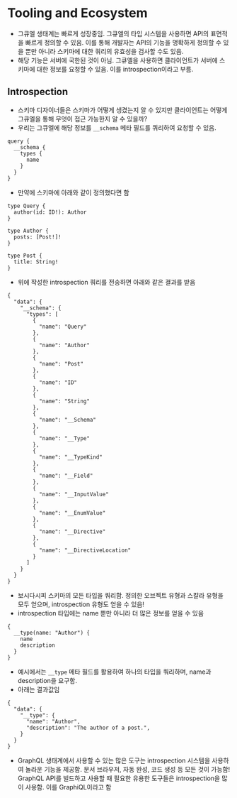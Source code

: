 # Tooling and Ecosystem

- 그큐엘 생태계는 빠르게 성장중임. 그큐엘의 타입 시스템을 사용하면 API의 표면적을 빠르게 정의할 수 있음. 이를 통해 개발자는 API의 기능을 명확하게 정의할 수 있을 뿐만 아니라 스키마에 대한 쿼리의 유효성을 검사할 수도 있음.
- 해당 기능은 서버에 국한된 것이 아님. 그큐엘을 사용하면 클라이언트가 서버에 스키마에 대한 정보를 요청할 수 있음. 이를 introspection이라고 부름.

## Introspection

- 스키마 디자이너들은 스키마가 어떻게 생겼는지 알 수 있지만 클라이언트는 어떻게 그큐엘을 통해 무엇이 접근 가능한지 알 수 있을까?
- 우리는 그큐엘에 해당 정보를 `__schema` 메타 필드를 쿼리하여 요청할 수 있음.

```sdl
query {
  __schema {
    types {
      name
    }
  }
}
```

- 만약에 스키마에 아래와 같이 정의했다면 함

```sdl
type Query {
  author(id: ID!): Author
}

type Author {
  posts: [Post!]!
}

type Post {
  title: String!
}
```

- 위에 작성한 introspection 쿼리를 전송하면 아래와 같은 결과를 받음

```sdl
{
  "data": {
    "__schema": {
      "types": [
        {
          "name": "Query"
        },
        {
          "name": "Author"
        },
        {
          "name": "Post"
        },
        {
          "name": "ID"
        },
        {
          "name": "String"
        },
        {
          "name": "__Schema"
        },
        {
          "name": "__Type"
        },
        {
          "name": "__TypeKind"
        },
        {
          "name": "__Field"
        },
        {
          "name": "__InputValue"
        },
        {
          "name": "__EnumValue"
        },
        {
          "name": "__Directive"
        },
        {
          "name": "__DirectiveLocation"
        }
      ]
    }
  }
}
```

- 보시다시피 스키마의 모든 타입을 쿼리함. 정의한 오브젝트 유형과 스칼라 유형을 모두 얻으며, introspection 유형도 얻을 수 있음!
- introspection 타입에는 name 뿐만 아니라 더 많은 정보를 얻을 수 있음

```
{
  __type(name: "Author") {
    name
    description
  }
}
```

- 예시에서는 `__type` 메타 필드를 활용하여 하나의 타입을 쿼리하며, name과 description을 요구함.
- 아래는 결과값임

```sdl
{
  "data": {
    "__type": {
      "name": "Author",
      "description": "The author of a post.",
    }
  }
}
```

- GraphQL 생태계에서 사용할 수 있는 많은 도구는 introspection 시스템을 사용하여 놀라운 기능을 제공함. 문서 브라우저, 자동 완성, 코드 생성 등 모든 것이 가능함! GraphQL API를 빌드하고 사용할 때 필요한 유용한 도구들은 introspection을 많이 사용함. 이를 GraphiQL이라고 함
